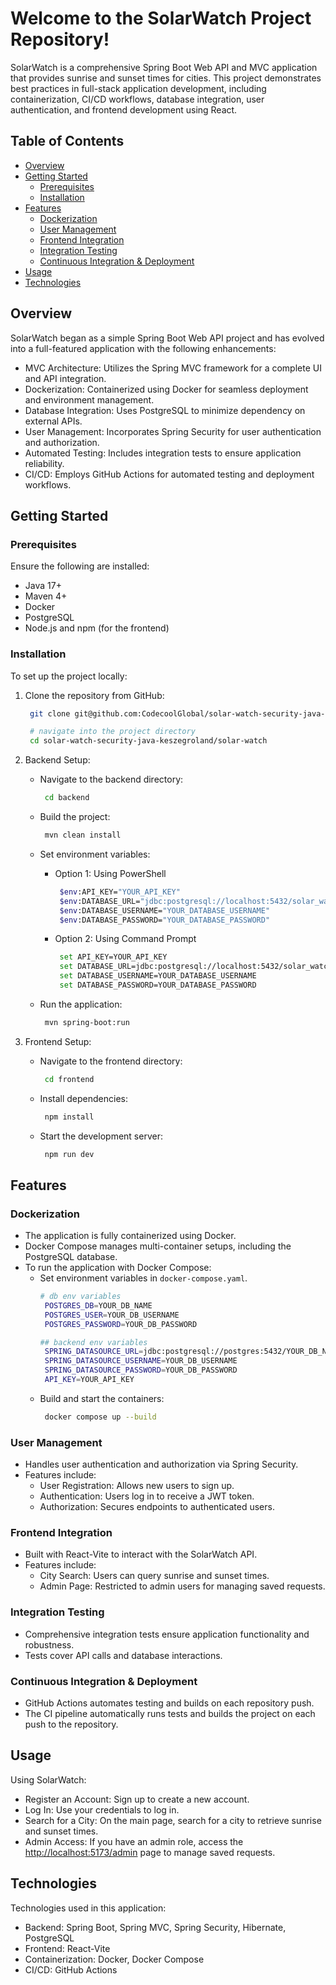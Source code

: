 # Welcome to the SolarWatch Project Repository!

SolarWatch is a comprehensive Spring Boot Web API and MVC application that provides sunrise and sunset times for cities. This project demonstrates best practices in full-stack application development, including containerization, CI/CD workflows, database integration, user authentication, and frontend development using React.

## Table of Contents
- [Overview](#overview)
- [Getting Started](#getting-Started)
  - [Prerequisites](#prerequisites)
  - [Installation](#installation)
- [Features](#features)
  - [Dockerization](#dockerization)
  - [User Management](#user-management)
  - [Frontend Integration](#frontend-integration)
  - [Integration Testing](#integration-testing)
  - [Continuous Integration & Deployment](#continuous-integration--deployment)
- [Usage](#usage)
- [Technologies](#technologies)

## Overview
SolarWatch began as a simple Spring Boot Web API project and has evolved into a full-featured application with the following enhancements:

  - MVC Architecture: Utilizes the Spring MVC framework for a complete UI and API integration.
  - Dockerization: Containerized using Docker for seamless deployment and environment management.
  - Database Integration: Uses PostgreSQL to minimize dependency on external APIs.
  - User Management: Incorporates Spring Security for user authentication and authorization.
  - Automated Testing: Includes integration tests to ensure application reliability.
  - CI/CD: Employs GitHub Actions for automated testing and deployment workflows.

## Getting Started
  ### Prerequisites
  Ensure the following are installed:
  - Java 17+
  - Maven 4+
  - Docker
  - PostgreSQL
  - Node.js and npm (for the frontend)

  ### Installation
  To set up the project locally:
1. Clone the repository from GitHub:
   ```bash
    git clone git@github.com:CodecoolGlobal/solar-watch-security-java-keszegroland.git

    # navigate into the project directory
    cd solar-watch-security-java-keszegroland/solar-watch
   ```

2. Backend Setup:
   - Navigate to the backend directory:
     ```bash
      cd backend
     ```

   - Build the project:
     ```bash
      mvn clean install
     ```

   - Set environment variables:
     - Option 1: Using PowerShell
       ```bash
        $env:API_KEY="YOUR_API_KEY"
        $env:DATABASE_URL="jdbc:postgresql://localhost:5432/solar_watch_db"
        $env:DATABASE_USERNAME="YOUR_DATABASE_USERNAME"
        $env:DATABASE_PASSWORD="YOUR_DATABASE_PASSWORD"
       ```

     - Option 2: Using Command Prompt
       ```bash
        set API_KEY=YOUR_API_KEY
        set DATABASE_URL=jdbc:postgresql://localhost:5432/solar_watch_db
        set DATABASE_USERNAME=YOUR_DATABASE_USERNAME
        set DATABASE_PASSWORD=YOUR_DATABASE_PASSWORD
       ```

   - Run the application:
     ```bash
      mvn spring-boot:run
     ```

3. Frontend Setup:
   - Navigate to the frontend directory:
     ```bash
      cd frontend
     ```

   - Install dependencies:
     ```bash
      npm install
     ```

   - Start the development server:
       ```bash
        npm run dev
       ```

## Features
  ### Dockerization
  - The application is fully containerized using Docker.
  - Docker Compose manages multi-container setups, including the PostgreSQL database.
  - To run the application with Docker Compose:
    - Set environment variables in `docker-compose.yaml`.
        ```bash
        # db env variables
         POSTGRES_DB=YOUR_DB_NAME
         POSTGRES_USER=YOUR_DB_USERNAME
         POSTGRES_PASSWORD=YOUR_DB_PASSWORD

        ## backend env variables
         SPRING_DATASOURCE_URL=jdbc:postgresql://postgres:5432/YOUR_DB_NAME
         SPRING_DATASOURCE_USERNAME=YOUR_DB_USERNAME
         SPRING_DATASOURCE_PASSWORD=YOUR_DB_PASSWORD
         API_KEY=YOUR_API_KEY
        ```
    - Build and start the containers:
        ```bash
         docker compose up --build
        ```
  
  ### User Management
  - Handles user authentication and authorization via Spring Security.
  - Features include:
    - User Registration: Allows new users to sign up.
    - Authentication: Users log in to receive a JWT token.
    - Authorization: Secures endpoints to authenticated users.

  ### Frontend Integration
  - Built with React-Vite to interact with the SolarWatch API.
  - Features include:
    - City Search: Users can query sunrise and sunset times.
    - Admin Page: Restricted to admin users for managing saved requests.
  
  ### Integration Testing
  - Comprehensive integration tests ensure application functionality and robustness.
  - Tests cover API calls and database interactions.
  
  ### Continuous Integration & Deployment
  - GitHub Actions automates testing and builds on each repository push.
  - The CI pipeline automatically runs tests and builds the project on each push to the repository.

## Usage
Using SolarWatch:
  - Register an Account: Sign up to create a new account.
  - Log In: Use your credentials to log in.
  - Search for a City: On the main page, search for a city to retrieve sunrise and sunset times.
  - Admin Access: If you have an admin role, access the [http://localhost:5173/admin](http://localhost:5173/admin) page to manage saved requests.


## Technologies
Technologies used in this application:
  - Backend: Spring Boot, Spring MVC, Spring Security, Hibernate, PostgreSQL
  - Frontend: React-Vite
  - Containerization: Docker, Docker Compose
  - CI/CD: GitHub Actions